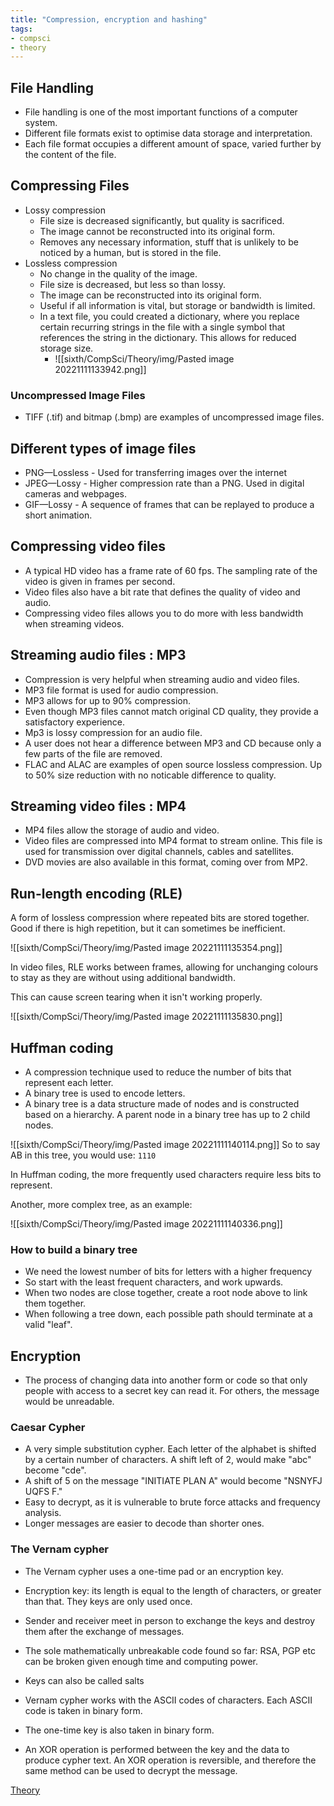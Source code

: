 ```yaml
---
title: "Compression, encryption and hashing"
tags:
- compsci
- theory
---
```


## File Handling
- File handling is one of the most important functions of a computer system.
- Different file formats exist to optimise data storage and interpretation.
- Each file format occupies a different amount of space, varied further by the content of the file.

## Compressing Files
- Lossy compression
	- File size is decreased significantly, but quality is sacrificed.
	- The image cannot be reconstructed into its original form.
	- Removes any necessary information, stuff that is unlikely to be noticed by a human, but is stored in the file.
- Lossless compression
	- No change in the quality of the image.
	- File size is decreased, but less so than lossy.
	- The image can be reconstructed into its original form.
	- Useful if all information is vital, but storage or bandwidth is limited.
	- In a text file, you could created a dictionary, where you replace certain recurring strings in the file with a single symbol that references the string in the dictionary. This allows for reduced storage size.
		- ![[sixth/CompSci/Theory/img/Pasted image 20221111133942.png]]

### Uncompressed Image Files
- TIFF (.tif) and bitmap (.bmp) are examples of uncompressed image files.

## Different types of image files
- PNG—Lossless - Used for transferring images over the internet
- JPEG—Lossy - Higher compression rate than a PNG. Used in digital cameras and webpages.
- GIF—Lossy - A sequence of frames that can be replayed to produce a short animation.

## Compressing video files
- A typical HD video has a frame rate of 60 fps. The sampling rate of the video is given in frames per second.
- Video files also have a bit rate that defines the quality of video and audio.
- Compressing video files allows you to do more with less bandwidth when streaming videos.

## Streaming audio files : MP3
- Compression is very helpful when streaming audio and video files.
- MP3 file format is used for audio compression.
- MP3 allows for up to 90% compression.
- Even though MP3 files cannot match original CD quality, they provide a satisfactory experience.
- Mp3 is lossy compression for an audio file.
- A user does not hear a difference between MP3 and CD because only a few parts of the file are removed.
- FLAC and ALAC are examples of open source lossless compression. Up to 50% size reduction with no noticable difference to quality.

## Streaming video files : MP4
- MP4 files allow the storage of audio and video.
- Video files are compressed into MP4 format to stream online. This file is used for transmission over digital channels, cables and satellites. 
- DVD movies are also available in this format, coming over from MP2.

## Run-length encoding (RLE)

A form of lossless compression where repeated bits are stored together. Good if there is high repetition, but it can sometimes be inefficient.

![[sixth/CompSci/Theory/img/Pasted image 20221111135354.png]]

In video files, RLE works between frames, allowing for unchanging colours to stay as they are without using additional bandwidth.

This can cause screen tearing when it isn't working properly.

![[sixth/CompSci/Theory/img/Pasted image 20221111135830.png]]

## Huffman coding
- A compression technique used to reduce the number of bits that represent each letter.
- A binary tree is used to encode letters.
- A binary tree is a data structure made of nodes and is constructed based on a hierarchy. A parent node in a binary tree has up to 2 child nodes.

![[sixth/CompSci/Theory/img/Pasted image 20221111140114.png]]
So to say AB in this tree, you would use:
`1110`

In Huffman coding, the more frequently used characters require less bits to represent.

Another, more complex tree, as an example:

![[sixth/CompSci/Theory/img/Pasted image 20221111140336.png]]

### How to build a binary tree
- We need the lowest number of bits for letters with a higher frequency
- So start with the least frequent characters, and work upwards.
- When two nodes are close together, create a root node above to link them together.
- When following a tree down, each possible path should terminate at a valid "leaf".

## Encryption

- The process of changing data into another form or code so that only people with access to a secret key can read it. For others, the message would be unreadable.

### Caesar Cypher
- A very simple substitution cypher. Each letter of the alphabet is shifted by a certain number of characters. A shift left of 2, would make "abc" become "cde".
- A shift of 5 on the message "INITIATE PLAN A" would become "NSNYFJ UQFS F."
- Easy to decrypt, as it is vulnerable to brute force attacks and frequency analysis.
- Longer messages are easier to decode than shorter ones.

### The Vernam cypher
- The Vernam cypher uses a one-time pad or an encryption key.
- Encryption key: its length is equal to the length of characters, or greater than that. They keys are only used once.
- Sender and receiver meet in person to exchange the keys and destroy them after the exchange of messages.
- The sole mathematically unbreakable code found so far: RSA, PGP etc can be broken given enough time and computing power.

- Keys can also be called salts
- Vernam cypher works with the ASCII codes of characters. Each ASCII code is taken in binary form.
- The one-time key is also taken in binary form.
- An XOR operation is performed between the key and the data to produce cypher text. An XOR operation is reversible, and therefore the same method can be used to decrypt the message.




[Theory](sixth/CompSci/Theory/Theory)